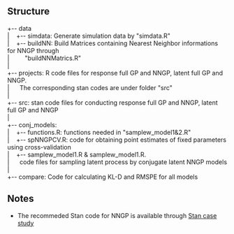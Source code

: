 
Structure
------------------
+-- data<br />
|   &nbsp;&nbsp;        +-- simdata: Generate simulation data by "simdata.R"<br />
|   &nbsp;&nbsp;       +-- buildNN: Build Matrices containing Nearest Neighbor informations for NNGP through<br />
|    &nbsp; &nbsp;  &nbsp;   &nbsp;         "buildNNMatrics.R"<br />
|<br />
+-- projects: R code files for response full GP and NNGP, latent full GP and NNGP.<br />
|    &nbsp;&nbsp;&nbsp;&nbsp;      The corresponding stan codes are under folder "src"<br />
|<br />
+-- src: stan code files for conducting response full GP and NNGP, latent full GP and NNGP<br />
|<br />
+-- conj_models:<br />
|       &nbsp;&nbsp;      +-- functions.R: functions needed in "samplew_model1&2.R"<br />
|       &nbsp;&nbsp;      +-- spNNGPCV.R: code for obtaining point estimates of fixed parameters using cross-validation<br />
|       &nbsp;&nbsp;     +-- samplew_model1.R & samplew_model1.R. <br />
|       &nbsp;&nbsp;&nbsp;&nbsp;    code files for sampling latent process by conjugate latent NNGP models<br />
|<br />
+-- compare:  Code for calculating KL-D and RMSPE for all models<br />


Notes
---------
* The recommeded Stan code for NNGP is available through [Stan case study](http://mc-stan.org/users/documentation/case-studies/nngp.html)





